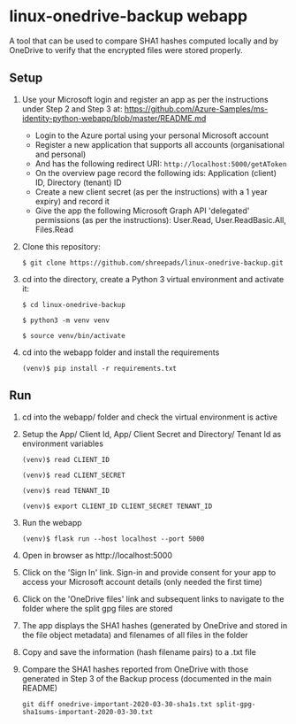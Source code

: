 # linux-onedrive-backup webapp

A tool that can be used to compare SHA1 hashes computed locally and by OneDrive to verify
that the encrypted files were stored properly.


## Setup

1. Use your Microsoft login and register an app as per the instructions under Step 2 and Step 3 at: https://github.com/Azure-Samples/ms-identity-python-webapp/blob/master/README.md

   * Login to the Azure portal using your personal Microsoft account
   * Register a new application that supports all accounts (organisational and personal)
   * And has the following redirect URI: `http://localhost:5000/getAToken`
   * On the overview page record the following ids: Application (client) ID, Directory (tenant) ID
   * Create a new client secret (as per the instructions) with a 1 year expiry) and record it
   * Give the app the following Microsoft Graph API 'delegated' permissions (as 
     per the instructions): User.Read, User.ReadBasic.All, Files.Read

1. Clone this repository:

   `$ git clone https://github.com/shreepads/linux-onedrive-backup.git`
   
1. cd into the directory, create a Python 3 virtual environment and activate it:

   `$ cd linux-onedrive-backup`
   
   `$ python3 -m venv venv`
   
   `$ source venv/bin/activate`
   
1. cd into the webapp folder and install the requirements

   `(venv)$ pip install -r requirements.txt`
   

## Run

1. cd into the webapp/ folder and check the virtual environment is active

1. Setup the App/ Client Id, App/ Client Secret and Directory/ Tenant Id as environment variables

   `(venv)$ read CLIENT_ID`
   
   `(venv)$ read CLIENT_SECRET`
   
   `(venv)$ read TENANT_ID`
   
   `(venv)$ export CLIENT_ID CLIENT_SECRET TENANT_ID`
   
1. Run the webapp

   `(venv)$ flask run --host localhost --port 5000`
   
1. Open in browser as http://localhost:5000

1. Click on the 'Sign In' link. Sign-in and provide consent for your app to access your Microsoft account details (only needed the first time)

1. Click on the 'OneDrive files' link and subsequent links to navigate to the folder where
   the split gpg files are stored

1. The app displays the SHA1 hashes (generated by OneDrive and stored in the file object
   metadata) and filenames of all files in the folder
   
1. Copy and save the information (hash filename pairs) to a .txt file

1. Compare the SHA1 hashes reported from OneDrive with those generated in Step 3 of the Backup
   process (documented in the main README)

   `git diff onedrive-important-2020-03-30-sha1s.txt split-gpg-sha1sums-important-2020-03-30.txt`
